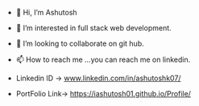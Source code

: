 - 👋 Hi, I’m Ashutosh
- 👀 I’m interested in full stack web development.
- 💞️ I’m looking to collaborate on git hub.
- 📫 How to reach me ...you can reach me on linkedin.
-  Linkedin ID -> www.linkedin.com/in/ashutoshk07/

- PortFolio Link->  https://iashutosh01.github.io/Profile/

<!---
iashutosh01/iashutosh01 is a ✨ special ✨ repository because its `README.md` (this file) appears on your GitHub profile.
You can click the Preview link to take a look at your changes.
--->
